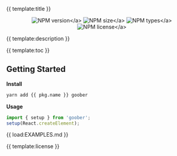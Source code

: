
{{ template:title }}

<p align="center">
    <img src="https://img.shields.io/npm/v/{{ pkg.name }}?style=flat-square?label=VERSION" alt="NPM version</a>">
    <img src="https://img.shields.io/bundlephobia/minzip/{{ pkg.name }}?label=SIZE&style=flat-square" alt="NPM size</a>">
    <img src="https://img.shields.io/npm/types/{{ pkg.name }}?style=flat-square&label=WITH" alt="NPM types</a>">
    <img src="https://img.shields.io/npm/l/{{ pkg.name }}?label=LICENSE&style=flat-square" alt="NPM license</a>">
</p>

{{ template:description }}

{{ template:toc }}

## Getting Started

**Install**

```bash
yarn add {{ pkg.name }} goober
```

**Usage**

```typescript jsx
import { setup } from 'goober';
setup(React.createElement);
```

{{ load:EXAMPLES.md }}

{{ template:license }}
